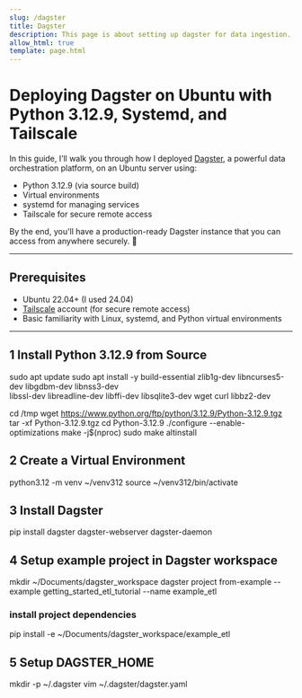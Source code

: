```yaml
---
slug: /dagster
title: Dagster
description: This page is about setting up dagster for data ingestion.
allow_html: true
template: page.html
---
```


#  Deploying Dagster on Ubuntu with Python 3.12.9, Systemd, and Tailscale

In this guide, I’ll walk you through how I deployed [Dagster](https://dagster.io/), a powerful data orchestration platform, on an Ubuntu server using:

- Python 3.12.9 (via source build)
- Virtual environments
- systemd for managing services
- Tailscale for secure remote access

By the end, you'll have a production-ready Dagster instance that you can access from anywhere securely. 💪

---

## Prerequisites

- Ubuntu 22.04+ (I used 24.04)
- [Tailscale](https://tailscale.com) account (for secure remote access)
- Basic familiarity with Linux, systemd, and Python virtual environments

---

## 1 Install Python 3.12.9 from Source

sudo apt update
sudo apt install -y build-essential zlib1g-dev libncurses5-dev libgdbm-dev libnss3-dev \
  libssl-dev libreadline-dev libffi-dev libsqlite3-dev wget curl libbz2-dev

cd /tmp
wget https://www.python.org/ftp/python/3.12.9/Python-3.12.9.tgz
tar -xf Python-3.12.9.tgz
cd Python-3.12.9
./configure --enable-optimizations
make -j$(nproc)
sudo make altinstall

## 2 Create a Virtual Environment

python3.12 -m venv ~/venv312
source ~/venv312/bin/activate

## 3 Install Dagster
pip install dagster dagster-webserver dagster-daemon

## 4 Setup example project in Dagster workspace
mkdir ~/Documents/dagster_workspace
dagster project from-example --example getting_started_etl_tutorial --name example_etl

### install project dependencies
pip install -e ~/Documents/dagster_workspace/example_etl

## 5 Setup DAGSTER_HOME

mkdir -p ~/.dagster
vim ~/.dagster/dagster.yaml
